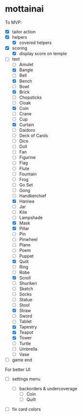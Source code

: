 # mottainai

To MVP:

- [x] tailor action
- [x] helpers
  - [x] covered helpers
- [x] scoring
  - [x] display score on temple
- [ ] text
  - [ ] Amulet
   - [x] Bangle
   - [ ] Bell
   - [x] Bench
   - [ ] Bowl
   - [x] Brick
   - [ ] Chopsticks
   - [ ] Cloak
   - [x] Coin
   - [ ] Crane
   - [ ] Cup
   - [x] Curtain
   - [ ] Daidoro
   - [ ] Deck of Cards
   - [ ] Dice
   - [ ] Doll
   - [ ] Fan
   - [ ] Figurine
   - [ ] Flag
   - [ ] Flute
   - [ ] Fountain
   - [ ] Frog
   - [ ] Go Set
   - [ ] Gong
   - [ ] Handkerchief
   - [x] Haniwa
   - [ ] Jar
   - [ ] Kite
   - [ ] Lampshade
   - [x] Mask
   - [x] Pillar
   - [ ] Pin
   - [ ] Pinwheel
   - [ ] Plane
   - [ ] Poem
   - [ ] Puppet
   - [x] Quilt
   - [ ] Ring
   - [ ] Robe
   - [x] Scroll
   - [ ] Shuriken
   - [ ] Sketch
   - [ ] Socks
   - [ ] Statue
   - [ ] Stool
   - [x] Straw
   - [ ] Sword
   - [ ] Tablet
   - [x] Tapestry
   - [x] Teapot
   - [x] Tower
   - [ ] Turtle
   - [ ] Umbrella
   - [ ] Vase

- [ ] game end

For better UI:

- [ ] settings menu
  - [ ] backorders & undercoverage
    - [ ] Coin
    - [ ] Quilt
- [ ] fix card colors

